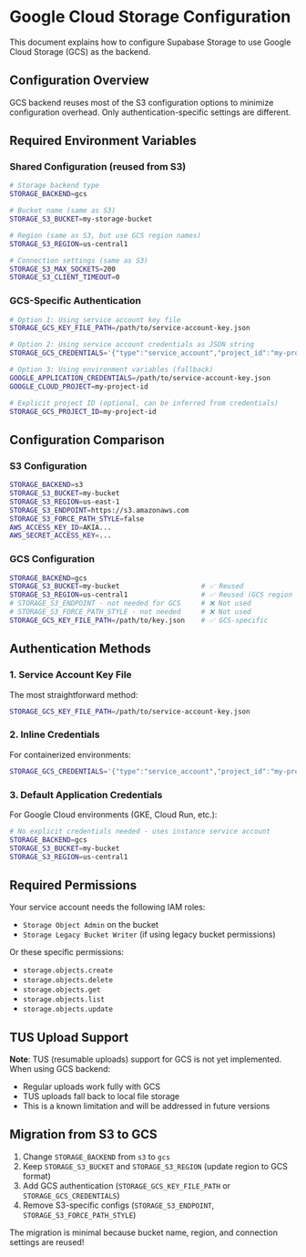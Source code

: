 # Google Cloud Storage Configuration

This document explains how to configure Supabase Storage to use Google Cloud Storage (GCS) as the backend.

## Configuration Overview

GCS backend reuses most of the S3 configuration options to minimize configuration overhead. Only authentication-specific settings are different.

## Required Environment Variables

### Shared Configuration (reused from S3)
```bash
# Storage backend type
STORAGE_BACKEND=gcs

# Bucket name (same as S3)
STORAGE_S3_BUCKET=my-storage-bucket

# Region (same as S3, but use GCS region names)
STORAGE_S3_REGION=us-central1

# Connection settings (same as S3)
STORAGE_S3_MAX_SOCKETS=200
STORAGE_S3_CLIENT_TIMEOUT=0
```

### GCS-Specific Authentication
```bash
# Option 1: Using service account key file
STORAGE_GCS_KEY_FILE_PATH=/path/to/service-account-key.json

# Option 2: Using service account credentials as JSON string
STORAGE_GCS_CREDENTIALS='{"type":"service_account","project_id":"my-project",...}'

# Option 3: Using environment variables (fallback)
GOOGLE_APPLICATION_CREDENTIALS=/path/to/service-account-key.json
GOOGLE_CLOUD_PROJECT=my-project-id

# Explicit project ID (optional, can be inferred from credentials)
STORAGE_GCS_PROJECT_ID=my-project-id
```

## Configuration Comparison

### S3 Configuration
```bash
STORAGE_BACKEND=s3
STORAGE_S3_BUCKET=my-bucket
STORAGE_S3_REGION=us-east-1
STORAGE_S3_ENDPOINT=https://s3.amazonaws.com
STORAGE_S3_FORCE_PATH_STYLE=false
AWS_ACCESS_KEY_ID=AKIA...
AWS_SECRET_ACCESS_KEY=...
```

### GCS Configuration
```bash
STORAGE_BACKEND=gcs
STORAGE_S3_BUCKET=my-bucket                    # ✅ Reused
STORAGE_S3_REGION=us-central1                  # ✅ Reused (GCS region name)
# STORAGE_S3_ENDPOINT - not needed for GCS     # ❌ Not used
# STORAGE_S3_FORCE_PATH_STYLE - not needed     # ❌ Not used
STORAGE_GCS_KEY_FILE_PATH=/path/to/key.json    # ✅ GCS-specific
```

## Authentication Methods

### 1. Service Account Key File
The most straightforward method:
```bash
STORAGE_GCS_KEY_FILE_PATH=/path/to/service-account-key.json
```

### 2. Inline Credentials
For containerized environments:
```bash
STORAGE_GCS_CREDENTIALS='{"type":"service_account","project_id":"my-project","private_key_id":"...","private_key":"-----BEGIN PRIVATE KEY-----\n...\n-----END PRIVATE KEY-----\n","client_email":"storage@my-project.iam.gserviceaccount.com","client_id":"...","auth_uri":"https://accounts.google.com/o/oauth2/auth","token_uri":"https://oauth2.googleapis.com/token","auth_provider_x509_cert_url":"https://www.googleapis.com/oauth2/v1/certs","client_x509_cert_url":"https://www.googleapis.com/robot/v1/metadata/x509/storage%40my-project.iam.gserviceaccount.com"}'
```

### 3. Default Application Credentials
For Google Cloud environments (GKE, Cloud Run, etc.):
```bash
# No explicit credentials needed - uses instance service account
STORAGE_BACKEND=gcs
STORAGE_S3_BUCKET=my-bucket
STORAGE_S3_REGION=us-central1
```

## Required Permissions

Your service account needs the following IAM roles:
- `Storage Object Admin` on the bucket
- `Storage Legacy Bucket Writer` (if using legacy bucket permissions)

Or these specific permissions:
- `storage.objects.create`
- `storage.objects.delete` 
- `storage.objects.get`
- `storage.objects.list`
- `storage.objects.update`

## TUS Upload Support

**Note**: TUS (resumable uploads) support for GCS is not yet implemented. When using GCS backend:
- Regular uploads work fully with GCS
- TUS uploads fall back to local file storage
- This is a known limitation and will be addressed in future versions

## Migration from S3 to GCS

1. Change `STORAGE_BACKEND` from `s3` to `gcs`
2. Keep `STORAGE_S3_BUCKET` and `STORAGE_S3_REGION` (update region to GCS format)
3. Add GCS authentication (`STORAGE_GCS_KEY_FILE_PATH` or `STORAGE_GCS_CREDENTIALS`)
4. Remove S3-specific configs (`STORAGE_S3_ENDPOINT`, `STORAGE_S3_FORCE_PATH_STYLE`)

The migration is minimal because bucket name, region, and connection settings are reused! 